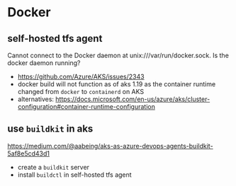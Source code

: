 # Docker

## self-hosted tfs agent
Cannot connect to the Docker daemon at unix:///var/run/docker.sock. Is the docker daemon running?
- https://github.com/Azure/AKS/issues/2343
- docker build will not function as of aks 1.19 as the container runtime changed from `docker` to `containerd` on AKS
- alternatives: https://docs.microsoft.com/en-us/azure/aks/cluster-configuration#container-runtime-configuration

## use `buildkit` in aks
https://medium.com/@aabeing/aks-as-azure-devops-agents-buildkit-5af8e5cd43d1
- create a `buildkit` server
- install `buildctl` in self-hosted tfs agent
